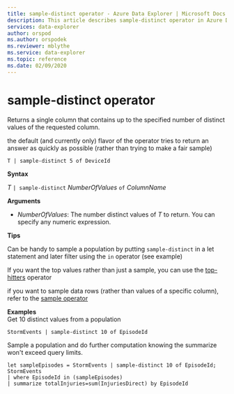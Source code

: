 ```yaml
---
title: sample-distinct operator - Azure Data Explorer | Microsoft Docs
description: This article describes sample-distinct operator in Azure Data Explorer.
services: data-explorer
author: orspod
ms.author: orspodek
ms.reviewer: mblythe
ms.service: data-explorer
ms.topic: reference
ms.date: 02/09/2020
---
```

# sample-distinct operator

Returns a single column that contains up to the specified number of distinct values of the requested column. 

the default (and currently only) flavor of the operator tries to return an answer as quickly as possible (rather than trying to make a fair sample)

```
T | sample-distinct 5 of DeviceId
```

**Syntax**

*T* `| sample-distinct` *NumberOfValues* `of` *ColumnName*

**Arguments**
* *NumberOfValues*: The number distinct values of *T* to return. You can specify any numeric expression.

**Tips**

 Can be handy to sample a population by putting `sample-distinct` in a let statement and later filter using the `in` operator (see example) 

 If you want the top values rather than just a sample, you can use the [top-hitters](tophittersoperator.md) operator 

 if you want to sample data rows (rather than values of a specific column), refer to the [sample operator](sampleoperator.md)

**Examples**  
Get 10 distinct values from a population
```kusto
StormEvents | sample-distinct 10 of EpisodeId

```

Sample a population and do further computation knowing the summarize won't exceed query limits. 

```kusto
let sampleEpisodes = StormEvents | sample-distinct 10 of EpisodeId;
StormEvents 
| where EpisodeId in (sampleEpisodes) 
| summarize totalInjuries=sum(InjuriesDirect) by EpisodeId
```